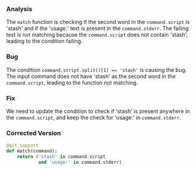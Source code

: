### Analysis
The `match` function is checking if the second word in the `command.script` is 'stash' and if the 'usage:' text is present in the `command.stderr`. The failing test is not matching because the `command.script` does not contain 'stash', leading to the condition failing.

### Bug
The condition `command.script.split()[1] == 'stash'` is causing the bug. The input command does not have 'stash' as the second word in the `command.script`, leading to the function not matching.

### Fix
We need to update the condition to check if 'stash' is present anywhere in the `command.script`, and keep the check for 'usage:' in `command.stderr`.

### Corrected Version
```python
@git_support
def match(command):
    return ('stash' in command.script
            and 'usage:' in command.stderr)
```